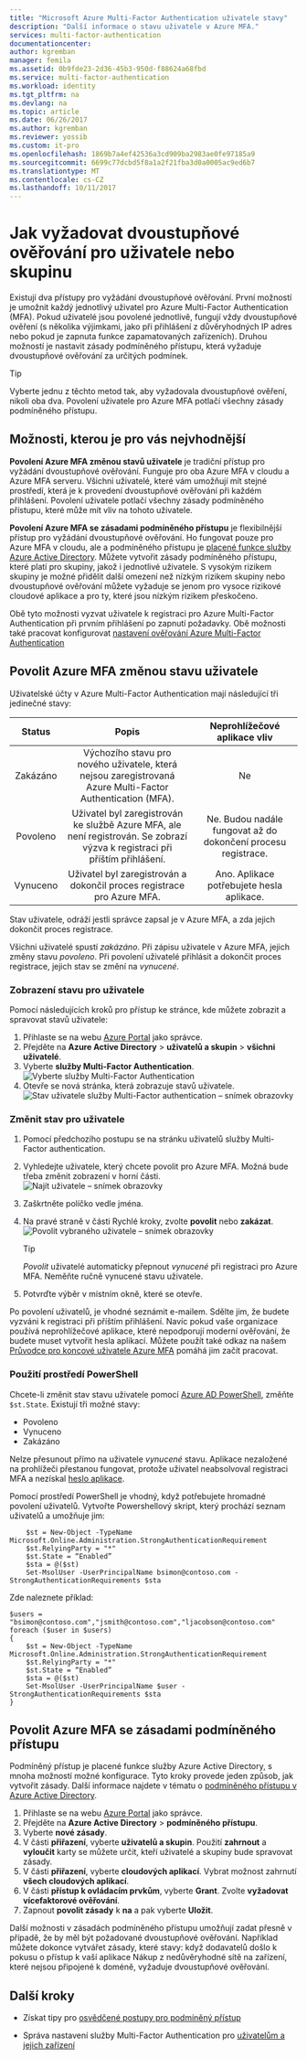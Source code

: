 ```yaml
---
title: "Microsoft Azure Multi-Factor Authentication uživatele stavy"
description: "Další informace o stavu uživatele v Azure MFA."
services: multi-factor-authentication
documentationcenter: 
author: kgremban
manager: femila
ms.assetid: 0b9fde23-2d36-45b3-950d-f88624a68fbd
ms.service: multi-factor-authentication
ms.workload: identity
ms.tgt_pltfrm: na
ms.devlang: na
ms.topic: article
ms.date: 06/26/2017
ms.author: kgremban
ms.reviewer: yossib
ms.custom: it-pro
ms.openlocfilehash: 1869b7a4ef42536a3cd909ba2983ae0fe97185a9
ms.sourcegitcommit: 6699c77dcbd5f8a1a2f21fba3d0a0005ac9ed6b7
ms.translationtype: MT
ms.contentlocale: cs-CZ
ms.lasthandoff: 10/11/2017
---
```

# <a name="how-to-require-two-step-verification-for-a-user-or-group"></a>Jak vyžadovat dvoustupňové ověřování pro uživatele nebo skupinu

Existují dva přístupy pro vyžádání dvoustupňové ověřování. První možností je umožnit každý jednotlivý uživatel pro Azure Multi-Factor Authentication (MFA). Pokud uživatelé jsou povolené jednotlivě, fungují vždy dvoustupňové ověření (s několika výjimkami, jako při přihlášení z důvěryhodných IP adres nebo pokud je zapnuta funkce zapamatovaných zařízeních). Druhou možností je nastavit zásady podmíněného přístupu, která vyžaduje dvoustupňové ověřování za určitých podmínek.

>[!TIP] 
>Vyberte jednu z těchto metod tak, aby vyžadovala dvoustupňové ověření, nikoli oba dva. Povolení uživatele pro Azure MFA potlačí všechny zásady podmíněného přístupu.

## <a name="which-option-is-right-for-you"></a>Možnosti, kterou je pro vás nejvhodnější

**Povolení Azure MFA změnou stavů uživatele** je tradiční přístup pro vyžádání dvoustupňové ověřování. Funguje pro oba Azure MFA v cloudu a Azure MFA serveru. Všichni uživatelé, které vám umožňují mít stejné prostředí, která je k provedení dvoustupňové ověřování při každém přihlášení. Povolení uživatele potlačí všechny zásady podmíněného přístupu, které může mít vliv na tohoto uživatele. 

**Povolení Azure MFA se zásadami podmíněného přístupu** je flexibilnější přístup pro vyžádání dvoustupňové ověřování. Ho fungovat pouze pro Azure MFA v cloudu, ale a podmíněného přístupu je [placené funkce služby Azure Active Directory](https://www.microsoft.com/cloud-platform/azure-active-directory-features). Můžete vytvořit zásady podmíněného přístupu, které platí pro skupiny, jakož i jednotlivé uživatele. S vysokým rizikem skupiny je možné přidělit další omezení než nízkým rizikem skupiny nebo dvoustupňové ověřování můžete vyžaduje se jenom pro vysoce rizikové cloudové aplikace a pro ty, které jsou nízkým rizikem přeskočeno. 

Obě tyto možnosti vyzvat uživatele k registraci pro Azure Multi-Factor Authentication při prvním přihlášení po zapnutí požadavky. Obě možnosti také pracovat konfigurovat [nastavení ověřování Azure Multi-Factor Authentication](multi-factor-authentication-whats-next.md)

## <a name="enable-azure-mfa-by-changing-user-status"></a>Povolit Azure MFA změnou stavu uživatele

Uživatelské účty v Azure Multi-Factor Authentication mají následující tři jedinečné stavy:

| Status | Popis | Neprohlížečové aplikace vliv |
|:---:|:---:|:---:|
| Zakázáno |Výchozího stavu pro nového uživatele, která nejsou zaregistrovaná Azure Multi-Factor Authentication (MFA). |Ne |
| Povoleno |Uživatel byl zaregistrován ke službě Azure MFA, ale není registrován. Se zobrazí výzva k registraci při příštím přihlášení. |Ne.  Budou nadále fungovat až do dokončení procesu registrace. |
| Vynuceno |Uživatel byl zaregistrován a dokončil proces registrace pro Azure MFA. |Ano.  Aplikace potřebujete hesla aplikace. |

Stav uživatele, odráží jestli správce zapsal je v Azure MFA, a zda jejich dokončit proces registrace.

Všichni uživatelé spustí *zakázáno*. Při zápisu uživatele v Azure MFA, jejich změny stavu *povoleno*. Při povolení uživatelé přihlásit a dokončit proces registrace, jejich stav se změní na *vynucené*.  

### <a name="view-the-status-for-a-user"></a>Zobrazení stavu pro uživatele

Pomocí následujících kroků pro přístup ke stránce, kde můžete zobrazit a spravovat stavů uživatele:

1. Přihlaste se na webu [Azure Portal](https://portal.azure.com) jako správce.
2. Přejděte na **Azure Active Directory** > **uživatelů a skupin** > **všichni uživatelé**.
3. Vyberte **služby Multi-Factor Authentication**.
   ![Vyberte služby Multi-Factor Authentication](./media/multi-factor-authentication-get-started-user-states/selectmfa.png)
4. Otevře se nová stránka, která zobrazuje stavů uživatele.
   ![Stav uživatele služby Multi-Factor authentication – snímek obrazovky](./media/multi-factor-authentication-get-started-user-states/userstate1.png)

### <a name="change-the-status-for-a-user"></a>Změnit stav pro uživatele

1. Pomocí předchozího postupu se na stránku uživatelů služby Multi-Factor authentication.
2. Vyhledejte uživatele, který chcete povolit pro Azure MFA. Možná bude třeba změnit zobrazení v horní části. 
   ![Najít uživatele – snímek obrazovky](./media/multi-factor-authentication-get-started-cloud/enable1.png)
3. Zaškrtněte políčko vedle jména.
4. Na pravé straně v části Rychlé kroky, zvolte **povolit** nebo **zakázat**.
   ![Povolit vybraného uživatele – snímek obrazovky](./media/multi-factor-authentication-get-started-cloud/user1.png)

   >[!TIP]
   >*Povolit* uživatelé automaticky přepnout *vynucené* při registraci pro Azure MFA. Neměňte ručně vynucené stavu uživatele. 

5. Potvrďte výběr v místním okně, které se otevře. 

Po povolení uživatelů, je vhodné seznámit e-mailem. Sdělte jim, že budete vyzváni k registraci při příštím přihlášení. Navíc pokud vaše organizace používá neprohlížečové aplikace, které nepodporují moderní ověřování, že budete muset vytvořit hesla aplikací. Můžete použít také odkaz na našem [Průvodce pro koncové uživatele Azure MFA](./end-user/multi-factor-authentication-end-user.md) pomáhá jim začít pracovat.

### <a name="use-powershell"></a>Použití prostředí PowerShell
Chcete-li změnit stav stavu uživatele pomocí [Azure AD PowerShell](/powershell/azure/overview), změňte `$st.State`. Existují tři možné stavy:

* Povoleno
* Vynuceno
* Zakázáno  

Nelze přesunout přímo na uživatele *vynucené* stavu. Aplikace nezaložené na prohlížeči přestanou fungovat, protože uživatel neabsolvoval registraci MFA a nezískal [heslo aplikace](multi-factor-authentication-whats-next.md#app-passwords). 

Pomocí prostředí PowerShell je vhodný, když potřebujete hromadné povolení uživatelů. Vytvořte Powershellový skript, který prochází seznam uživatelů a umožňuje jim:

        $st = New-Object -TypeName Microsoft.Online.Administration.StrongAuthenticationRequirement
        $st.RelyingParty = "*"
        $st.State = “Enabled”
        $sta = @($st)
        Set-MsolUser -UserPrincipalName bsimon@contoso.com -StrongAuthenticationRequirements $sta

Zde naleznete příklad:

    $users = "bsimon@contoso.com","jsmith@contoso.com","ljacobson@contoso.com"
    foreach ($user in $users)
    {
        $st = New-Object -TypeName Microsoft.Online.Administration.StrongAuthenticationRequirement
        $st.RelyingParty = "*"
        $st.State = “Enabled”
        $sta = @($st)
        Set-MsolUser -UserPrincipalName $user -StrongAuthenticationRequirements $sta
    }

## <a name="enable-azure-mfa-with-a-conditional-access-policy"></a>Povolit Azure MFA se zásadami podmíněného přístupu

Podmíněný přístup je placené funkce služby Azure Active Directory, s mnoha možností možné konfigurace. Tyto kroky provede jeden způsob, jak vytvořit zásady. Další informace najdete v tématu o [podmíněného přístupu v Azure Active Directory](../active-directory/active-directory-conditional-access-azure-portal.md).

1. Přihlaste se na webu [Azure Portal](https://portal.azure.com) jako správce.
2. Přejděte na **Azure Active Directory** > **podmíněného přístupu**.
3. Vyberte **nové zásady**.
4. V části **přiřazení**, vyberte **uživatelů a skupin**. Použití **zahrnout** a **vyloučit** karty se můžete určit, kteří uživatelé a skupiny bude spravovat zásady.
5. V části **přiřazení**, vyberte **cloudových aplikací**. Vybrat možnost zahrnutí **všech cloudových aplikací**.
6. V části **přístup k ovládacím prvkům**, vyberte **Grant**. Zvolte **vyžadovat vícefaktorové ověřování**.
7. Zapnout **povolit zásady** k **na** a pak vyberte **Uložit**.

Další možnosti v zásadách podmíněného přístupu umožňují zadat přesně v případě, že by měl být požadované dvoustupňové ověřování. Například můžete dokonce vytvářet zásady, které stavy: když dodavatelů došlo k pokusu o přístup k vaší aplikace Nákup z nedůvěryhodné sítě na zařízení, které nejsou připojené k doméně, vyžaduje dvoustupňové ověřování. 

## <a name="next-steps"></a>Další kroky

- Získat tipy pro [osvědčené postupy pro podmíněný přístup](../active-directory/active-directory-conditional-access-best-practices.md)

- Správa nastavení služby Multi-Factor Authentication pro [uživatelům a jejich zařízení](multi-factor-authentication-manage-users-and-devices.md)